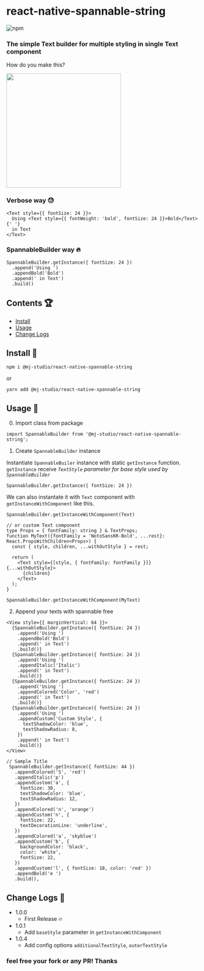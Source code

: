 # react-native-spannable-string
![npm](https://img.shields.io/npm/v/react-native-spannable-string)

### The simple Text builder for multiple styling in single Text component

How do you make this?

<img src="https://github.com/mym0404/react-native-spannable-string/blob/master/sample1.jpg" width="300px">

### Verbose way 😓

```tsx
<Text style={{ fontSize: 24 }}>
  Using <Text style={{ fontWeight: 'bold', fontSize: 24 }}>Bold</Text>{' '}
  in Text
</Text>
```

### SpannableBuilder way 🔥

```tsx
SpannableBuilder.getInstance({ fontSize: 24 })
  .append('Using ')
  .appendBold('Bold')
  .append(' in Text')
  .build()
```


## Contents 🏆 

* [Install](#install-)
* [Usage](#usage-)
* [Change Logs](#change-logs-)
## Install 💠 

```
npm i @mj-studio/react-native-spannable-string
```

or

```
yarn add @mj-studio/react-native-spannable-string
```

## Usage 📌 

0. Import class from package

```tsx
import SpannableBuilder from '@mj-studio/react-native-spannable-string';
```

1. Create `SpannableBuilder` instance

Instantiate `SpannableBuiler` instance with static `getInstance` function.
`getInstance` receive *`TextStyle` parameter for base style used by `SpannableBuilder`*

```tsx
SpannableBuilder.getInstance({ fontSize: 24 })
```

We can also instantate it with `Text` component with `getInstanceWithComponent` like this.

```tsx
SpannableBuilder.getInstanceWithComponent(Text)

// or custom Text component
type Props = { fontFamily: string } & TextProps;
function MyText({fontFamily = 'NotoSansKR-Bold', ...rest}: React.PropsWithChildren<Props>) {
  const { style, children, ...withOutStyle } = rest;

  return (
    <Text style={[style, { fontFamily: fontFamily }]} {...withOutStyle}>
      {children}
    </Text>
  );
}

SpannableBuilder.getInstanceWithComponent(MyText)
```

2. Append your texts with spannable free 

```tsx
<View style={{ marginVertical: 64 }}>
  {SpannableBuilder.getInstance({ fontSize: 24 })
    .append('Using ')
    .appendBold('Bold')
    .append(' in Text')
    .build()}
  {SpannableBuilder.getInstance({ fontSize: 24 })
    .append('Using ')
    .appendItalic('Italic')
    .append(' in Text')
    .build()}
  {SpannableBuilder.getInstance({ fontSize: 24 })
    .append('Using ')
    .appendColored('Color', 'red')
    .append(' in Text')
    .build()}
  {SpannableBuilder.getInstance({ fontSize: 24 })
    .append('Using ')
    .appendCustom('Custom Style', {
      textShadowColor: 'blue',
      textShadowRadius: 8,
    })
    .append(' in Text')
    .build()}
</View>

// Sample Title
 SpannableBuilder.getInstance({ fontSize: 44 })
   .appendColored('S', 'red')
   .appendItalic('p')
   .appendCustom('a', {
     fontSize: 30,
     textShadowColor: 'blue',
     textShadowRadius: 12,
   })
   .appendColored('n', 'orange')
   .appendCustom('n', {
     fontSize: 22,
     textDecorationLine: 'underline',
   })
   .appendColored('a', 'skyblue')
   .appendCustom('b', {
     backgroundColor: 'black',
     color: 'white',
     fontSize: 22,
   })
   .appendCustom('l', { fontSize: 18, color: 'red' })
   .appendBold('e ')
   .build(),

```


## Change Logs 🔧  
* 1.0.0
  - First Release 🔥
* 1.0.1
  - Add `baseStyle` parameter in `getInstanceWithComponent`
* 1.0.4
  - Add config options `additionalTextStyle`, `outerTextStyle`

### feel free your fork or any PR! Thanks
